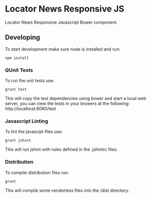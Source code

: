 Locator News Responsive JS
==========================

Locator News Responsive Javascript Bower component.


Developing
----------

To start development make sure node is installed and run:

    npm install


### QUnit Tests

To run the unit tests use:

    grunt test

This will copy the test dependencies using bower and start a local
web server, you can view the tests in your browers at the following:
http://localhost:8080/test


### Javascript Linting

To lint the javascipt files use:

    grunt jshint

This will run jshint with rules defined in the .jshintrc files.


### Distribution

To compile distribution files run:

    grunt

This will compile some vendorless files into the /dist directory.
